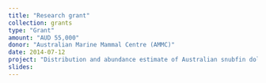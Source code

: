```yaml
---
title: "Research grant"
collection: grants
type: "Grant"
amount: "AUD 55,000"
donor: "Australian Marine Mammal Centre (AMMC)"
date: 2014-07-12
project: "Distribution and abundance estimate of Australian snubfin dolphins (Orcaella heinsohni) at a key site in the Kimberley region, Western Australia"
slides:
---
```

